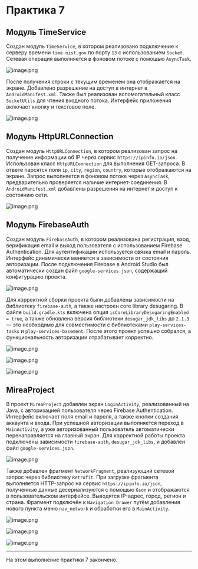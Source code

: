 # Практика 7

## Модуль TimeService

Создан модуль `TimeService`, в котором реализовано подключение к серверу времени `time.nist.gov` по порту `13` с использованием `Socket`. Сетевая операция выполняется в фоновом потоке с помощью `AsyncTask`. 

![image.png](readme_images/image.png)

После получения строки с текущим временем она отображается на экране. Добавлено разрешение на доступ в интернет в `AndroidManifest.xml`. Также был реализован вспомогательный класс `SocketUtils` для чтения входного потока. Интерфейс приложения включает кнопку и текстовое поле.

![image.png](readme_images/image%201.png)

## Модуль HttpURLConnection

Создан модуль `HttpURLConnection`, в котором реализован запрос на получение информации об IP через сервис `https://ipinfo.io/json`. Использован класс `HttpURLConnection` для выполнения GET-запроса. В ответе парсятся поля `ip`, `city`, `region`, `country`, которые отображаются на экране. Запрос выполняется в фоновом потоке через `AsyncTask`, предварительно проверяется наличие интернет-соединения. В `AndroidManifest.xml` добавлены разрешения на интернет и доступ к состоянию сети. 

![image.png](readme_images/image%202.png)

## Модуль FirebaseAuth

Создан модуль `FirebaseAuth`, в котором реализована регистрация, вход, верификация email и выход пользователя с использованием Firebase Authentication. Для аутентификации используется связка email и пароль. Интерфейс динамически меняется в зависимости от состояния авторизации. После подключения Firebase в Android Studio был автоматически создан файл `google-services.json`, содержащий конфигурацию проекта.

![image.png](readme_images/image%203.png)

Для корректной сборки проекта были добавлены зависимости на библиотеку `firebase-auth`, а также настроен core library desugaring. В файле `build.gradle.kts` включена опция `isCoreLibraryDesugaringEnabled = true`, а также обновлена версия библиотеки `desugar_jdk_libs` до `2.1.3` — это необходимо для совместимости с библиотеками `play-services-tasks` и `play-services-basement`. После этого проект успешно собрался, а функциональность авторизации отрабатывает корректно.

![image.png](readme_images/image%204.png)

![image.png](readme_images/image%205.png)

![image.png](readme_images/image%206.png)

## MireaProject

В проект `MireaProject` добавлен экран `LoginActivity`, реализованный на Java, с авторизацией пользователя через Firebase Authentication. Интерфейс включает поля email и пароля, а также кнопки создания аккаунта и входа. При успешной авторизации выполняется переход в `MainActivity`, а уже авторизованный пользователь автоматически перенаправляется на главный экран. Для корректной работы проекта подключены зависимости `firebase-auth`, `desugar_jdk_libs`, и добавлен файл `google-services.json`.

![image.png](readme_images/image%207.png)

Также добавлен фрагмент `NetworkFragment`, реализующий сетевой запрос через библиотеку `Retrofit`. При загрузке фрагмента выполняется HTTP-запрос на сервис `https://ipinfo.io/json`, полученные данные десериализуются с помощью `Gson` и отображаются в пользовательском интерфейсе. Выводятся IP-адрес, город, регион и страна. Фрагмент подключён к `Navigation Drawer` путём добавления нового пункта меню `nav_network` и обработки его в `MainActivity`.

![image.png](readme_images/image%208.png)

![image.png](readme_images/image%209.png)

![image.png](readme_images/image%2010.png)

---

На этом выполнение практики 7 закончено.